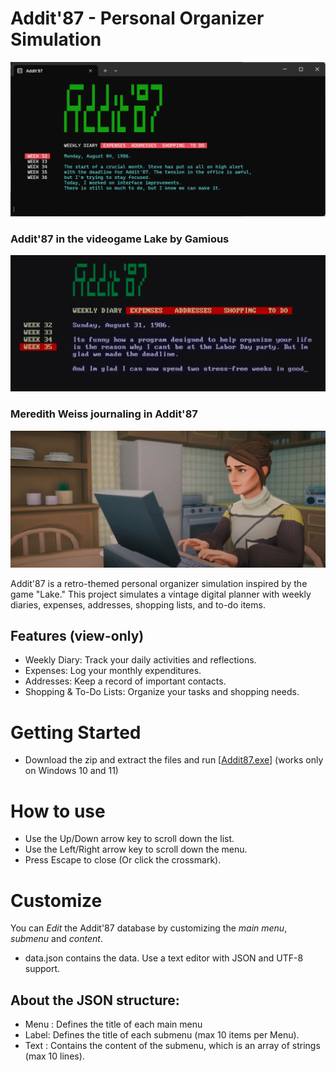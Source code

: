 # Addit'87 - Personal Organizer Simulation
![Addit'87 interface](addit872.png)

### Addit'87 in the videogame Lake by Gamious
![Addit'87 in game](Lake01.png)

### Meredith Weiss journaling in Addit'87
![Addit'87 in game](Lake02.png)

Addit'87 is a retro-themed personal organizer simulation inspired by the game "Lake." This project simulates a vintage digital planner with weekly diaries, expenses, addresses, shopping lists, and to-do items.

## Features (view-only)
 - Weekly Diary: Track your daily activities and reflections.
 - Expenses: Log your monthly expenditures.
 - Addresses: Keep a record of important contacts.
 - Shopping & To-Do Lists: Organize your tasks and shopping needs.

# Getting Started

- Download the zip and extract the files and run [[Addit87.exe](https://github.com/mvanetten/AddIt87/archive/refs/heads/main.zip)] (works only on Windows 10 and 11)

# How to use 
- Use the Up/Down arrow key to scroll down the list.
- Use the Left/Right arrow key to scroll down the menu.
- Press Escape to close (Or click the crossmark).

# Customize
You can *Edit* the Addit'87 database by customizing the _main menu_, _submenu_ and _content_.

- data.json contains the data. Use a text editor with JSON and UTF-8 support.

## About the JSON structure:
- Menu : Defines the title of each main menu 
- Label: Defines the title of each submenu (max 10 items per Menu).
- Text : Contains the content of the submenu, which is an array of strings (max 10 lines).

